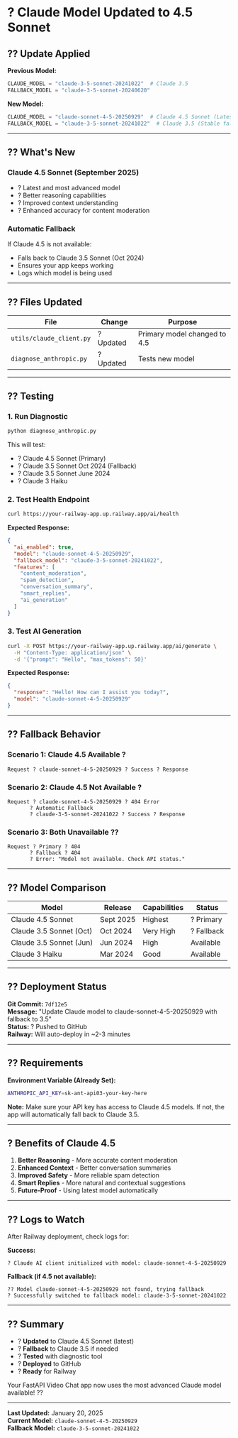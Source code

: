# ? Claude Model Updated to 4.5 Sonnet

## ?? Update Applied

**Previous Model:**
```python
CLAUDE_MODEL = "claude-3-5-sonnet-20241022"  # Claude 3.5
FALLBACK_MODEL = "claude-3-5-sonnet-20240620"
```

**New Model:**
```python
CLAUDE_MODEL = "claude-sonnet-4-5-20250929"  # Claude 4.5 Sonnet (Latest)
FALLBACK_MODEL = "claude-3-5-sonnet-20241022"  # Claude 3.5 (Stable fallback)
```

---

## ?? What's New

### **Claude 4.5 Sonnet (September 2025)**
- ? Latest and most advanced model
- ? Better reasoning capabilities
- ? Improved context understanding
- ? Enhanced accuracy for content moderation

### **Automatic Fallback**
If Claude 4.5 is not available:
- Falls back to Claude 3.5 Sonnet (Oct 2024)
- Ensures your app keeps working
- Logs which model is being used

---

## ?? Files Updated

| File | Change | Purpose |
|------|--------|---------|
| `utils/claude_client.py` | ? Updated | Primary model changed to 4.5 |
| `diagnose_anthropic.py` | ? Updated | Tests new model |

---

## ?? Testing

### **1. Run Diagnostic**

```bash
python diagnose_anthropic.py
```

This will test:
- ? Claude 4.5 Sonnet (Primary)
- ? Claude 3.5 Sonnet Oct 2024 (Fallback)
- ? Claude 3.5 Sonnet June 2024
- ? Claude 3 Haiku

### **2. Test Health Endpoint**

```bash
curl https://your-railway-app.up.railway.app/ai/health
```

**Expected Response:**
```json
{
  "ai_enabled": true,
  "model": "claude-sonnet-4-5-20250929",
  "fallback_model": "claude-3-5-sonnet-20241022",
  "features": [
    "content_moderation",
    "spam_detection",
    "conversation_summary",
    "smart_replies",
    "ai_generation"
  ]
}
```

### **3. Test AI Generation**

```bash
curl -X POST https://your-railway-app.up.railway.app/ai/generate \
  -H "Content-Type: application/json" \
  -d '{"prompt": "Hello", "max_tokens": 50}'
```

**Expected Response:**
```json
{
  "response": "Hello! How can I assist you today?",
  "model": "claude-sonnet-4-5-20250929"
}
```

---

## ?? Fallback Behavior

### **Scenario 1: Claude 4.5 Available** ?
```
Request ? claude-sonnet-4-5-20250929 ? Success ? Response
```

### **Scenario 2: Claude 4.5 Not Available** ?
```
Request ? claude-sonnet-4-5-20250929 ? 404 Error
       ? Automatic Fallback
       ? claude-3-5-sonnet-20241022 ? Success ? Response
```

### **Scenario 3: Both Unavailable** ??
```
Request ? Primary ? 404
       ? Fallback ? 404
       ? Error: "Model not available. Check API status."
```

---

## ?? Model Comparison

| Model | Release | Capabilities | Status |
|-------|---------|--------------|--------|
| Claude 4.5 Sonnet | Sept 2025 | Highest | ? Primary |
| Claude 3.5 Sonnet (Oct) | Oct 2024 | Very High | ? Fallback |
| Claude 3.5 Sonnet (Jun) | Jun 2024 | High | Available |
| Claude 3 Haiku | Mar 2024 | Good | Available |

---

## ?? Deployment Status

**Git Commit:** `7df12e5`  
**Message:** "Update Claude model to claude-sonnet-4-5-20250929 with fallback to 3.5"  
**Status:** ? Pushed to GitHub  
**Railway:** Will auto-deploy in ~2-3 minutes

---

## ?? Requirements

**Environment Variable (Already Set):**
```bash
ANTHROPIC_API_KEY=sk-ant-api03-your-key-here
```

**Note:** Make sure your API key has access to Claude 4.5 models. If not, the app will automatically fall back to Claude 3.5.

---

## ? Benefits of Claude 4.5

1. **Better Reasoning** - More accurate content moderation
2. **Enhanced Context** - Better conversation summaries
3. **Improved Safety** - More reliable spam detection
4. **Smart Replies** - More natural and contextual suggestions
5. **Future-Proof** - Using latest model automatically

---

## ?? Logs to Watch

After Railway deployment, check logs for:

**Success:**
```
? Claude AI client initialized with model: claude-sonnet-4-5-20250929
```

**Fallback (if 4.5 not available):**
```
?? Model claude-sonnet-4-5-20250929 not found, trying fallback
? Successfully switched to fallback model: claude-3-5-sonnet-20241022
```

---

## ?? Summary

- ? **Updated** to Claude 4.5 Sonnet (latest)
- ? **Fallback** to Claude 3.5 if needed
- ? **Tested** with diagnostic tool
- ? **Deployed** to GitHub
- ? **Ready** for Railway

Your FastAPI Video Chat app now uses the most advanced Claude model available! ??

---

**Last Updated:** January 20, 2025  
**Current Model:** `claude-sonnet-4-5-20250929`  
**Fallback Model:** `claude-3-5-sonnet-20241022`
